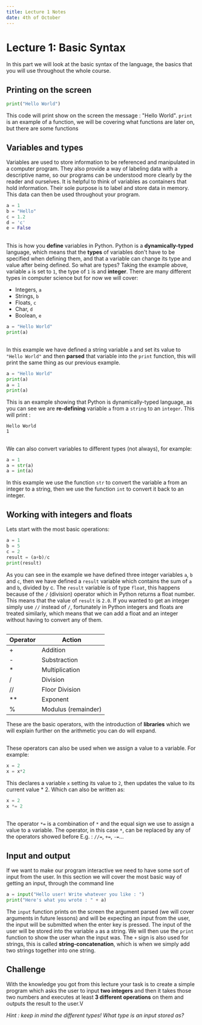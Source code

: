 ```yaml
---
title: Lecture 1 Notes
date: 4th of October
---
```


# Lecture 1: Basic Syntax

In this part we will look at the basic syntax of the language, the basics that you
will use throughout the whole course.

## Printing on the screen

```python
print("Hello World")
```

This code will print show on the screen the message : "Hello World".
`print` is an example of a function, we will be covering what functions are later on,
but there are some functions 

## Variables and types
Variables are used to store information to be referenced and manipulated in a 
computer program. They also provide a way of labeling data with a descriptive name, 
so our programs can be understood more clearly by the reader and ourselves. 
It is helpful to think of variables as containers that hold information. 
Their sole purpose is to label and store data in memory. This data can then be used 
throughout your program.

```python
a = 1
b = "Hello"
c = 1.2
d = 'c'
e = False
```
## 
This is how you **define** variables in Python. Python is a **dynamically-typed** language,
which means that the **types** of variables don't have to be specified when defining them, 
and that a variable can change its type and value after being defined. 
So what are types? Taking the example above, variable `a` is set to `1`, the type of `1` is 
and **integer**. There are many different types in computer science but for now we will cover:

- Integers, `a`
- Strings, `b`
- Floats, `c`
- Char, `d`
- Boolean, `e`

```python
a = "Hello World"
print(a)
```
##
In this example we have defined a string variable `a` and set its value to `"Hello World"` 
and then **parsed** that variable into the `print` function, this will print the same thing 
as our previous example.

```python
a = "Hello World"
print(a)
a = 1
print(a)
```

This is an example showing that Python is dynamically-typed language, as you can see we are
**re-defining** variable `a` from a `string` to an `integer`. This will print :
```
Hello World
1
```
##
We can also convert variables to different types (not always), for example:

```python
a = 1
a = str(a)
a = int(a)
```

In this example we use the function `str` to convert the variable a from an integer to a string, then
we use the function `int` to convert it back to an integer.

## Working with integers and floats

Lets start with the most basic operations:

```python
a = 1
b = 5
c = 2
result = (a+b)/c
print(result)
```

As you can see in the example we have defined three integer variables `a`, `b` and `c`, then we have defined a
`result` variable which contains the sum of `a` and `b`, divided by c. The `result` variable is of type `float`,
this happens because of the `/` (division) operator which in Python returns a float number. This means that the
value of `result` is `2.0`. If you wanted to get an integer simply use `//` instead of `/`, fortunately in Python
integers and floats are treated similarly, which means that we can add a float and an integer without having to
convert any of them.

##
| Operator | Action              |
|----------|---------------------|
| +        | Addition            |
| -        | Substraction        |
| *        | Multiplication      |
| /        | Division            |
| //       | Floor Division      |
| **       | Exponent            |
| %        | Modulus (remainder) |

These are the basic operators, with the introduction of **libraries** which we will explain further on the arithmetic
you can do will expand.

##
These operators can also be used when we assign a value to a variable. For example:

```python
x = 2
x = x*2
```

This declares a variable `x` setting its value to `2`, then updates the value to its current value * 2. Which can also be written as:

```python
x = 2
x *= 2
```

##
The operator `*=` is a combination of `*` and the equal sign we use to assign a value to a variable. The operator, in this case `*`,
can be replaced by any of the operators showed before E.g. : `//=`, `+=`, `-=`...

## Input and output

If we want to make our program interactive we need to have some sort of input from the user.
In this section we will cover the most basic way of getting an input, through the command line

```python
a = input("Hello user! Write whatever you like : ")
print("Here's what you wrote : " + a)
```

The `input` function prints on the screen the argument parsed (we will cover arguments in future lessons)
and will be expecting an input from the user, the input will be submitted when the enter key is pressed.
The input of the user will be stored into the variable `a` as a string. We will then use the `print` function
to show the user whan the input was. The `+` sign is also used for strings, this is called **string-concatenation**,
which is when we simply add two strings together into one string.

## Challenge

With the knowledge you got from this lecture your task is to create a simple program which asks the user
to input **two integers** and then it takes those two numbers and executes at least **3 different operations** on them
and outputs the result to the user.V

*Hint : keep in mind the different types! What type is an input stored as?*

 
